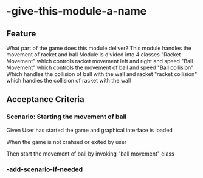 # -give-this-module-a-name

## Feature

What part of the game does this module deliver?
This module handles the movement of racket and ball
Module is divided into 4 classes
"Racket Movement" which controls racket movement left and right and speed
"Ball Movement" which controls the movement of ball and speed
"Ball collision" Which handles the collision of ball with the wall and racket
"racket collision" which handles the collision of racket with the wall

## Acceptance Criteria

### Scenario: Starting the movement of ball

  Given User has started the game and graphical interface is loaded

  When the game is not crahsed or exited by user

  Then start the movement of ball by invoking "ball movement" class 

### -add-scenario-if-needed
